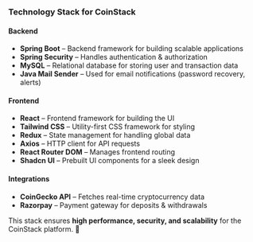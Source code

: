 ### **Technology Stack for CoinStack**  

#### **Backend**  
- **Spring Boot** – Backend framework for building scalable applications  
- **Spring Security** – Handles authentication & authorization  
- **MySQL** – Relational database for storing user and transaction data  
- **Java Mail Sender** – Used for email notifications (password recovery, alerts)  

#### **Frontend**  
- **React** – Frontend framework for building the UI  
- **Tailwind CSS** – Utility-first CSS framework for styling  
- **Redux** – State management for handling global data  
- **Axios** – HTTP client for API requests  
- **React Router DOM** – Manages frontend routing  
- **Shadcn UI** – Prebuilt UI components for a sleek design  

#### **Integrations**  
- **CoinGecko API** – Fetches real-time cryptocurrency data  
- **Razorpay** – Payment gateway for deposits & withdrawals  

This stack ensures **high performance, security, and scalability** for the CoinStack platform. 🚀
